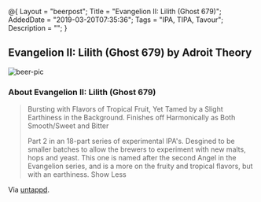 @{
 Layout = "beerpost";
 Title = "Evangelion II: Lilith (Ghost 679)";
 AddedDate = "2019-03-20T07:35:36";
 Tags = "IPA, TIPA, Tavour";
 Description = "";
 }
 

## Evangelion II: Lilith (Ghost 679) by Adroit Theory

![beer-pic]

### About Evangelion II: Lilith (Ghost 679)

> Bursting with Flavors of Tropical Fruit, Yet Tamed by a Slight Earthiness in the Background. Finishes off Harmonically as Both Smooth/Sweet and Bitter
>
> Part 2 in an 18-part series of experimental IPA's. Desgined to be smaller batches to allow the brewers to experiment with new malts, hops and yeast. This one is named after the second Angel in the Evangelion series, and is a more on the fruity and tropical flavors, but with an earthiness.
Show Less

Via [untappd][untappd-url].

[untappd-url]: <https://untappd.com//b/adroit-theory-evangelion-ii-lilith-ghost-679/2982364>
[beer-pic]: https://jasonpowley.com/assets/img/2019-03-20-evangelion-ii-lilith-ghost-679.jpeg "Evangelion II: Lilith (Ghost 679) by Adroit Theory"
